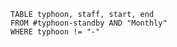 
```dataview
TABLE typhoon, staff, start, end
FROM #typhoon-standby AND "Monthly"
WHERE typhoon != "-"
```